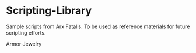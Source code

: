 # Scripting-Library

Sample scripts from Arx Fatalis.  To be used as reference materials for future scripting efforts.


Armor
Jewelry
